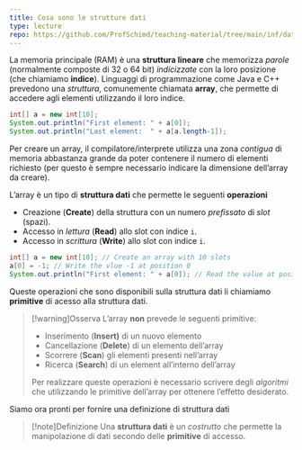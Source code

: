 ```yaml
---
title: Cosa sono le strutture dati
type: lecture
repo: https://github.com/ProfSchimd/teaching-material/tree/main/inf/datastructure/operations
---
```


La memoria principale (RAM) è una **struttura lineare** che memorizza *parole* (normalmente composte di 32 o 64 bit) *indicizzate* con la loro posizione (che chiamiamo **indice**). Linguaggi di programmazione come Java e C++ prevedono una *struttura*, comunemente chiamata **array**, che permette di accedere agli elementi utilizzando il loro indice.

```java
int[] a = new int[10];
System.out.println("First element: " + a[0]);
System.out.println("Last element:  " + a[a.length-1]);
```

Per creare un array, il compilatore/interprete utilizza una zona *contigua* di memoria abbastanza grande da poter contenere il numero di elementi richiesto (per questo è sempre necessario indicare la dimensione dell’array da creare).

L’array è un tipo di **struttura dati** che permette le seguenti **operazioni**

- Creazione (**Create**) della struttura con un numero *prefissato* di *slot* (spazi).
- Accesso in *lettura* (**Read**) allo slot con indice `i`.
- Accesso in *scrittura* (**Write**) allo slot con indice `i`.

```java
int[] a = new int[10]; // Create an array with 10 slots
a[0] = -1; // Write the vlue -1 at position 0
System.out.println("First element: " + a[0]); // Read the value at position 0
```

Queste operazioni che sono disponibili sulla struttura dati li chiamiamo **primitive** di acesso alla struttura dati. 

> [!warning]Osserva
> L’array **non** prevede le seguenti primitive:
>
> - Inserimento (**Insert)** di un nuovo elemento
> - Cancellazione (**Delete**) di un elemento dell’array
> - Scorrere (**Scan**) gli elementi presenti nell’array
> - Ricerca (**Search**) di un element all’interno dell’array
>
>Per realizzare queste operazioni è necessario scrivere degli *algoritmi* che utilizzando le primitive dell’array per ottenere l’effetto desiderato.



Siamo ora pronti per fornire una definizione di struttura dati

> [!note]Definizione
> Una **struttura dati** è un *costrutto* che permette la manipolazione di dati secondo delle **primitive** di accesso.
